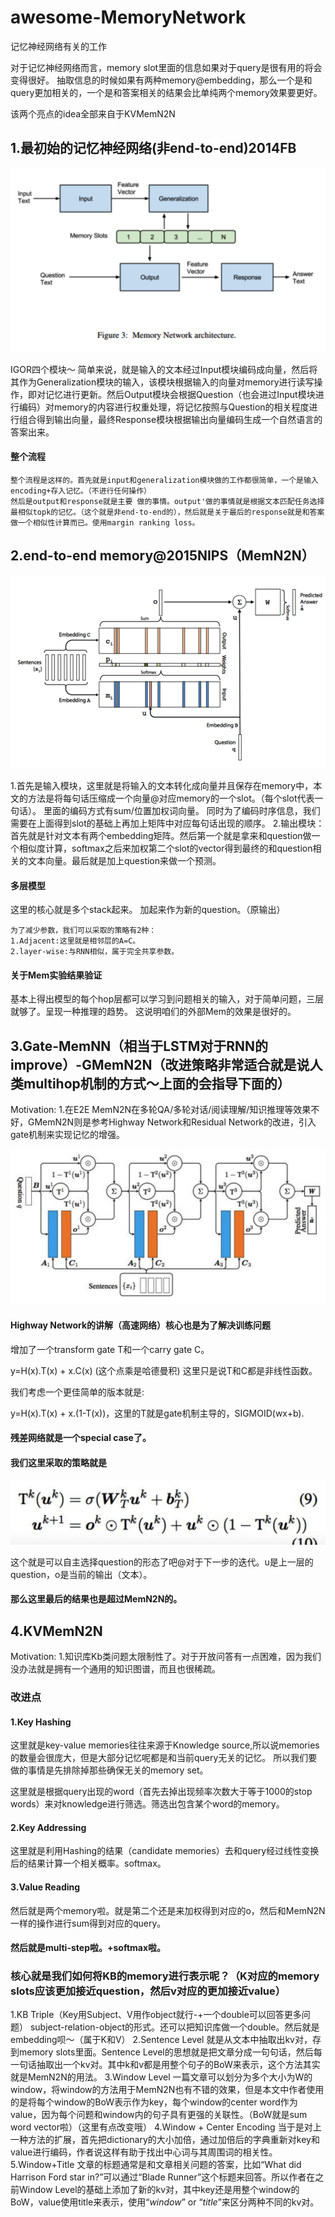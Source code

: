 # awesome-MemoryNetwork
记忆神经网络有关的工作

对于记忆神经网络而言，memory slot里面的信息如果对于query是很有用的将会变得很好。
抽取信息的时候如果有两种memory@embedding，那么一个是和query更加相关的，一个是和答案相关的结果会比单纯两个memory效果要更好。

该两个亮点的idea全部来自于KVMemN2N

## 1.最初始的记忆神经网络(非end-to-end)2014FB
![](xend-to-endMem.png)

IGOR四个模块～
简单来说，就是输入的文本经过Input模块编码成向量，然后将其作为Generalization模块的输入，该模块根据输入的向量对memory进行读写操作，即对记忆进行更新。然后Output模块会根据Question（也会进过Input模块进行编码）对memory的内容进行权重处理，将记忆按照与Question的相关程度进行组合得到输出向量，最终Response模块根据输出向量编码生成一个自然语言的答案出来。
#### 整个流程
```
整个流程是这样的。首先就是input和generalization模块做的工作都很简单，一个是输入encoding+存入记忆。（不进行任何操作）
然后是output和response就是主要 做的事情。output'做的事情就是根据文本匹配任务选择最相似topk的记忆。（这个就是非end-to-end的），然后就是关于最后的response就是和答案做一个相似性计算而已。使用margin ranking loss。
```

## 2.end-to-end memory@2015NIPS（MemN2N）
![](end-to-end.png)

1.首先是输入模块，这里就是将输入的文本转化成向量并且保存在memory中，本文的方法是将每句话压缩成一个向量@对应memory的一个slot。（每个slot代表一句话）。
  里面的编码方式有sum/位置加权词向量。
  同时为了编码时序信息，我们需要在上面得到slot的基础上再加上矩阵中对应每句话出现的顺序。
2.输出模块：首先就是针对文本有两个embedding矩阵。然后第一个就是拿来和question做一个相似度计算，softmax之后来加权第二个slot的vector得到最终的和question相关的文本向量。最后就是加上question来做一个预测。

#### 多层模型
这里的核心就是多个stack起来。
加起来作为新的question。（原输出）

```
为了减少参数，我们可以采取的策略有2种：
1.Adjacent:这里就是相邻层的A=C。
2.layer-wise:与RNN相似，属于完全共享参数。
```

#### 关于Mem实验结果验证
基本上得出模型的每个hop层都可以学习到问题相关的输入，对于简单问题，三层就够了。呈现一种推理的趋势。
这说明咱们的外部Mem的效果是很好的。

## 3.Gate-MemNN（相当于LSTM对于RNN的improve）-GMemN2N（改进策略非常适合就是说人类multihop机制的方式～上面的会指导下面的）
Motivation:
1.在E2E MemN2N在多轮QA/多轮对话/阅读理解/知识推理等效果不好，GMemN2N则是参考Highway Network和Residual Network的改进，引入gate机制来实现记忆的增强。

![](GMemN2N.png)

#### Highway Network的讲解（高速网络）核心也是为了解决训练问题
增加了一个transform gate T和一个carry gate C。

y=H(x).T(x) + x.C(x) (这个点乘是哈德曼积)
这里只是说T和C都是非线性函数。

我们考虑一个更佳简单的版本就是:

y=H(x).T(x) + x.(1-T(x))，这里的T就是gate机制主导的，SIGMOID(wx+b).

#### 残差网络就是一个special case了。

#### 我们这里采取的策略就是

![](GMemN2N_eq.png)

这个就是可以自主选择question的形态了吧@对于下一步的迭代。u是上一层的question，o是当前的输出（文本）。

#### 那么这里最后的结果也是超过MemN2N的。


## 4.KVMemN2N
Motivation:
1.知识库Kb类问题太限制性了。对于开放问答有一点困难，因为我们没办法就是拥有一个通用的知识图谱，而且也很稀疏。

### 改进点
#### 1.Key Hashing
这里就是key-value memories往往来源于Knowledge source,所以说memories的数量会很庞大，但是大部分记忆呢都是和当前query无关的记忆。
所以我们要做的事情是先排除掉那些确保无关的memory set。

这里就是根据query出现的word（首先去掉出现频率次数大于等于1000的stop words）来对knowledge进行筛选。筛选出包含某个word的memory。

#### 2.Key Addressing
这里就是利用Hashing的结果（candidate memories）去和query经过线性变换后的结果计算一个相关概率。softmax。

#### 3.Value Reading
然后就是两个memory啦。就是第二个还是来加权得到对应的o，然后和MemN2N一样的操作进行sum得到对应的query。

#### 然后就是multi-step啦。+softmax啦。

### 核心就是我们如何将KB的memory进行表示呢？（K对应的memory slots应该更加接近question，然后v对应的更加接近value）
1.KB Triple（Key用Subject、V用作object就行-+一个double可以回答更多问题）
subject-relation-object的形式。还可以把知识库做一个double。然后就是embedding呗～（属于K和V）
2.Sentence Level
就是从文本中抽取出kv对，存到memory slots里面。Sentence Level的思想就是把文章分成一句句话，然后每一句话抽取出一个kv对。其中k和v都是用整个句子的BoW来表示，这个方法其实就是MemN2N的用法。
3.Window Level
一篇文章可以划分为多个大小为W的window，将window的方法用于MemN2N也有不错的效果，但是本文中作者使用的是将每个window的BoW表示作为key，每个window的center word作为value，因为每个问题和window内的句子具有更强的关联性。（BoW就是sum word vector啦）（这里有点改变哦）
4.Window + Center Encoding
当于是对上一种方法的扩展，首先把dictionary的大小加倍，通过加倍后的字典重新对key和value进行编码，作者说这样有助于找出中心词与其周围词的相关性。
5.Window+Title
文章的标题通常是和文章相关问题的答案，比如“What did Harrison Ford star in?”可以通过“Blade Runner”这个标题来回答。所以作者在之前Window Level的基础上添加了新的kv对，其中key还是用整个window的BoW，value使用title来表示，使用“_window_” or “_title_”来区分两种不同的kv对。


